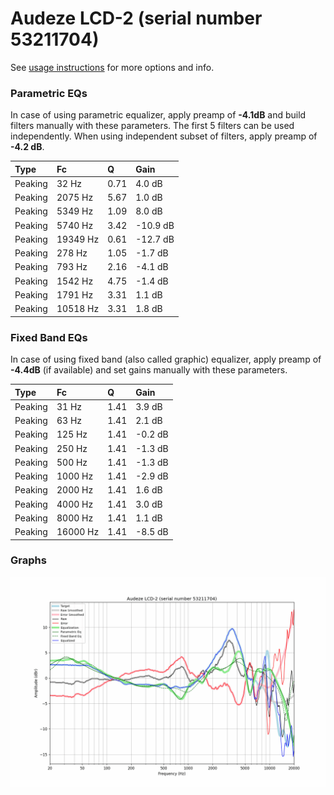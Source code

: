 # Audeze LCD-2 (serial number 53211704)
See [usage instructions](https://github.com/jaakkopasanen/AutoEq#usage) for more options and info.

### Parametric EQs
In case of using parametric equalizer, apply preamp of **-4.1dB** and build filters manually
with these parameters. The first 5 filters can be used independently.
When using independent subset of filters, apply preamp of **-4.2 dB**.

| Type    | Fc       |    Q | Gain     |
|:--------|:---------|:-----|:---------|
| Peaking | 32 Hz    | 0.71 | 4.0 dB   |
| Peaking | 2075 Hz  | 5.67 | 1.0 dB   |
| Peaking | 5349 Hz  | 1.09 | 8.0 dB   |
| Peaking | 5740 Hz  | 3.42 | -10.9 dB |
| Peaking | 19349 Hz | 0.61 | -12.7 dB |
| Peaking | 278 Hz   | 1.05 | -1.7 dB  |
| Peaking | 793 Hz   | 2.16 | -4.1 dB  |
| Peaking | 1542 Hz  | 4.75 | -1.4 dB  |
| Peaking | 1791 Hz  | 3.31 | 1.1 dB   |
| Peaking | 10518 Hz | 3.31 | 1.8 dB   |

### Fixed Band EQs
In case of using fixed band (also called graphic) equalizer, apply preamp of **-4.4dB**
(if available) and set gains manually with these parameters.

| Type    | Fc       |    Q | Gain    |
|:--------|:---------|:-----|:--------|
| Peaking | 31 Hz    | 1.41 | 3.9 dB  |
| Peaking | 63 Hz    | 1.41 | 2.1 dB  |
| Peaking | 125 Hz   | 1.41 | -0.2 dB |
| Peaking | 250 Hz   | 1.41 | -1.3 dB |
| Peaking | 500 Hz   | 1.41 | -1.3 dB |
| Peaking | 1000 Hz  | 1.41 | -2.9 dB |
| Peaking | 2000 Hz  | 1.41 | 1.6 dB  |
| Peaking | 4000 Hz  | 1.41 | 3.0 dB  |
| Peaking | 8000 Hz  | 1.41 | 1.1 dB  |
| Peaking | 16000 Hz | 1.41 | -8.5 dB |

### Graphs
![](./Audeze%20LCD-2%20(serial%20number%2053211704).png)